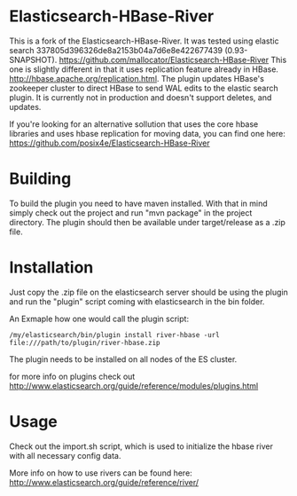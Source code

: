 Elasticsearch-HBase-River
==========================

This is a fork of the Elasticsearch-HBase-River. It was tested using elastic
search 337805d396326de8a2153b04a7d6e8e422677439 (0.93-SNAPSHOT).
https://github.com/mallocator/Elasticsearch-HBase-River
This one is slightly different in that it uses replication feature already in 
HBase. http://hbase.apache.org/replication.html. The plugin updates HBase's
zookeeper cluster to direct HBase to send WAL edits to the elastic search plugin. It is currently not in production and doesn't support deletes, and updates.

If you're looking for an alternative sollution that uses the core hbase libraries and uses hbase replication for moving data, you can find one here:
https://github.com/posix4e/Elasticsearch-HBase-River

# Building

To build the plugin you need to have maven installed. With that in mind simply check out the project and run "mvn package" in the project directory. The plugin should then be available under target/release as a .zip file.

# Installation

Just copy the .zip file on the elasticsearch server should be using the plugin and run the "plugin" script coming with elasticsearch in the bin folder.

An Exmaple how one would call the plugin script:

	/my/elasticsearch/bin/plugin install river-hbase -url file:///path/to/plugin/river-hbase.zip

The plugin needs to be installed on all nodes of the ES cluster.

for more info on plugins check out http://www.elasticsearch.org/guide/reference/modules/plugins.html

# Usage

Check out the import.sh script, which is used to initialize the hbase river with all necessary config data.

More info on how to use rivers can be found here: http://www.elasticsearch.org/guide/reference/river/
